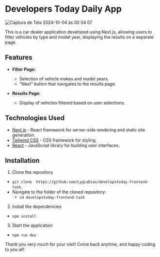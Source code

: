 # Developers Today Daily App
![Captura de Tela 2024-10-04 às 00 04 07](https://github.com/user-attachments/assets/197925bd-9ca5-40a8-85ef-ac30d3716821)



This is a car dealer application developed using Next.js, allowing users to filter vehicles by type and model year, displaying the results on a separate page.

## Features

- **Filter Page:** 
  - Selection of vehicle makes and model years.
  - "Next" button that navigates to the results page.

- **Results Page:** 
  - Display of vehicles filtered based on user selections.

## Technologies Used

- [Next.js](https://nextjs.org/) - React framework for server-side rendering and static site generation.
- [Tailwind CSS](https://tailwindcss.com/) - CSS framework for styling.
- [React](https://reactjs.org/) - JavaScript library for building user interfaces.

## Installation



1. Clone the repository

- `git clone  https://github.com/LygiaDias/developstoday-frontend-task`.
- Navigate to the folder of the cloned repository:
  - `cd developstoday-frontend-task`

2. Install the dependencies


- `npm install`

3. Start the application

- `npm run dev` 







Thank you very much for your visit! Come back anytime, and happy coding to you all!
 
